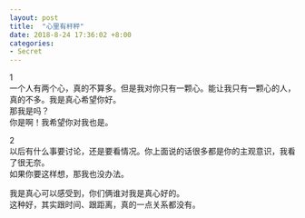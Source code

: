 ```yaml
---
layout: post
title:  "心里有杆秤"
date: 2018-8-24 17:36:02 +8:00
categories: 
- Secret
---
```


1  
一个人有两个心，真的不算多。但是我对你只有一颗心。能让我只有一颗心的人，真的不多。我是真心希望你好。  
那我是吗？  
你是啊！我希望你对我也是。  

2  
以后有什么事要讨论，还是要看情况。你上面说的话很多都是你的主观意识，我看了很无奈。  
如果你要这样想，那我也没办法。  

我是真心可以感受到，你们俩谁对我是真心好的。  
这种好，其实跟时间、跟距离，真的一点关系都没有。  